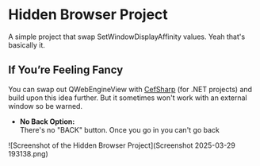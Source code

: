 # Hidden Browser Project

A simple project that swap SetWindowDisplayAffinity values. Yeah that's basically it.

## If You’re Feeling Fancy

You can swap out QWebEngineView with [CefSharp](https://github.com/cefsharp/CefSharp) (for .NET projects) and build upon this idea further.
But it sometimes won't work with an external window so be warned.

- **No Back Option:**  
  There's no "BACK" button. Once you go in you can't go back

![Screenshot of the Hidden Browser Project](Screenshot 2025-03-29 193138.png)
